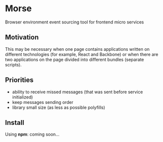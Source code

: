 # Morse

Browser environment event sourcing tool for frontend micro services

## Motivation

This may be necessary when one page contains applications written on different technologies
(for example, React and Backbone) or when there are two applications on the page divided
into different bundles (separate scripts).

## Priorities

- ability to receive missed messages (that was sent before service initialized)
- keep messages sending order
- library small size (as less as possible polyfills)

## Install

Using **npm**: coming soon...
